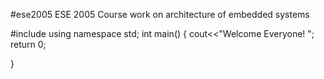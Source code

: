 #ese2005
ESE 2005 Course work on architecture of embedded systems

#include<iostream>
using namespace std;
int main()
{
  cout<<"Welcome Everyone! ";
  return 0;

}
